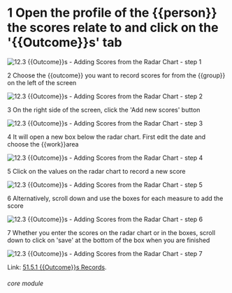 # 1 Open the profile of the {{person}} the scores relate to and click on the &#039;{{Outcome}}s&#039; tab


![12.3 {{Outcome}}s - Adding Scores from the Radar Chart - step 1](12.3_Outcomes_-_Adding_Scores_from_the_Radar_Chart_im_1.png)

2 Choose the {{outcome}} you want to record scores for from the {{group}} on the left of the screen

![12.3 {{Outcome}}s - Adding Scores from the Radar Chart - step 2](12.3_Outcomes_-_Adding_Scores_from_the_Radar_Chart_im_2.png)

3 On the right side of the screen, click the &#039;Add new scores&#039; button

![12.3 {{Outcome}}s - Adding Scores from the Radar Chart - step 3](12.3_Outcomes_-_Adding_Scores_from_the_Radar_Chart_im_3.png)

4 It will open a new box below the radar chart. First edit the date and choose the {{work}}area

![12.3 {{Outcome}}s - Adding Scores from the Radar Chart - step 4](12.3_Outcomes_-_Adding_Scores_from_the_Radar_Chart_im_4.png)

5 Click on the values on the radar chart to record a new score

![12.3 {{Outcome}}s - Adding Scores from the Radar Chart - step 5](12.3_Outcomes_-_Adding_Scores_from_the_Radar_Chart_im_5.png)

6 Alternatively, scroll down and use the boxes for each measure to add the score

![12.3 {{Outcome}}s - Adding Scores from the Radar Chart - step 6](12.3_Outcomes_-_Adding_Scores_from_the_Radar_Chart_im_6.png)

7 Whether you enter the scores on the radar chart or in the boxes, scroll down to click on &#039;save&#039; at the bottom of the box when you are finished

![12.3 {{Outcome}}s - Adding Scores from the Radar Chart - step 7](12.3_Outcomes_-_Adding_Scores_from_the_Radar_Chart_im_7.png)

Link:  [51.5.1 {{Outcome}}s Records](https://lamplight.online/en/help/index/p/51.5.1).


###### core module